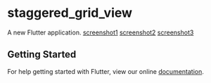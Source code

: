# staggered_grid_view

A new Flutter application.
[screenshot1](https://github.com/Gursewak-Uppal/Staggered_Grid_View/blob/master/Screenshot_1540985796.png)
[screenshot2](https://github.com/Gursewak-Uppal/Staggered_Grid_View/blob/master/Screenshot_1540985802.png)
[screenshot3](https://github.com/Gursewak-Uppal/Staggered_Grid_View/blob/master/Screenshot_1540985809.png)

## Getting Started

For help getting started with Flutter, view our online
[documentation](https://flutter.io/).
